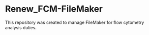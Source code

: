 # Renew_FCM-FileMaker
This repository was created to manage FileMaker for flow cytometry analysis duties.
